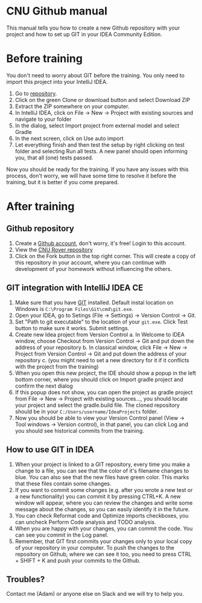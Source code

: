 # CNU Github manual

This manual tells you how to create a new Github repository with your project and how to set up GIT in your IDEA Community Edition.

# Before training

You don't need to worry about GIT before the training. You only need to import this project into your IntelliJ IDEA.

1. Go to [repository](https://github.com/cngroupdk/cnu-zlin-homework).
2. Click on the green Clone or download button and select Download ZIP
3. Extract the ZIP somewhere on your computer.
4. In IntelliJ IDEA, click on File -> New -> Project with existing sources and navigate to your folder
5. In the dialog, select Import project from external model and select Gradle
6. In the next screen, click on Use auto import
7. Let everything finish and then test the setup by right clicking on test folder and selecting Run all tests. A new panel should open informing you, that all (one) tests passed.

Now you should be ready for the training. If you have any issues with this process, don't worry, we will have some time to resolve it before the training, but it is better if you come prepared.

# After training

## Github repository

1. Create a [Github account](https://github.com/join), don't worry, it's free! Login to this account.
2. View the [CNU Rover repository](https://github.com/cngroupdk/cnu-zlin-homework)
3. Click on the Fork button in the top right corner. This will create a copy of this repository in your account,
where you can continue with development of your homework without influencing the others.

## GIT integration with IntelliJ IDEA CE

1. Make sure that you have [GIT](https://git-scm.com/downloads) installed. Default instal location on Windows is `C:\Program Files\Git\cmd\git.exe`.
2. Open your IDEA, go to Setings (File -> Settings) -> Version Control -> Git.
3. Set "Path to git executable" to the location of your `git.exe`. Click Test button to make sure it works. Submit settings.
4. Create new Idea project from Version Control
    a. In Welcome to IDEA window, choose Checkout from Version Control -> Git and put down the address of your repository
    b. In classical window, click File -> New -> Project from Version Control -> Git and put down the address of your repository
    c. (you might need to set a new directory for it if it conflicts with the project from the training)
5. When you open this new project, the IDE should show a popup in the left bottom corner, where you should click on Import gradle project
and confirm the next dialog
6. If this popup does not show, you can open the project as gradle project from File -> New -> Project with existing sources..., you should
locate your project and select the gradle.build file. The cloned repository should be in your `C:/Users/username/IdeaProjects` folder.
7. Now you should be able to view your Version Control panel (View -> Tool windows -> Version control), in that panel, you can click Log and
you should see historical commits from the training.
    

## How to use GIT in IDEA

1. When your project is linked to a GIT repository, every time you make a change to a file, you can see that the color of it's filename changes to blue.
You can also see that the new files have green color. This marks that these files contain some changes.
2. If you want to commit some changes (e.g. after you wrote a new test or a new functionality) you can commit it by pressing CTRL+K. A new
window will appear, where you can review the changes and write some message about the changes, so you can easily identify it in the future.
3. You can check Reformat code and Optimize imports checkboxes, you can uncheck Perform Code analysis and TODO analysis.
4. When you are happy with your changes, you can commit the code. You can see you commit in the Log panel.
5. Remember, that GIT first commits your changes only to your local copy of your repository in your computer. To push the changes to the
repository on Github, where we can see it too, you need to press CTRL + SHIFT + K and push your commits to the Github.

## Troubles?

Contact me (Adam) or anyone else on Slack and we will try to help you.

